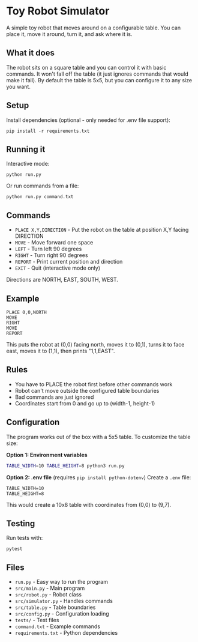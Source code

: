 # Toy Robot Simulator

A simple toy robot that moves around on a configurable table. You can place it, move it around, turn it, and ask where it is.

## What it does

The robot sits on a square table and you can control it with basic commands. It won't fall off the table (it just ignores commands that would make it fall). By default the table is 5x5, but you can configure it to any size you want.

## Setup

Install dependencies (optional - only needed for .env file support):
```
pip install -r requirements.txt
```

## Running it

Interactive mode:
```
python run.py
```

Or run commands from a file:
```
python run.py command.txt
```
## Commands

- `PLACE X,Y,DIRECTION` - Put the robot on the table at position X,Y facing DIRECTION
- `MOVE` - Move forward one space
- `LEFT` - Turn left 90 degrees  
- `RIGHT` - Turn right 90 degrees
- `REPORT` - Print current position and direction
- `EXIT` - Quit (interactive mode only)

Directions are NORTH, EAST, SOUTH, WEST.

## Example

```
PLACE 0,0,NORTH
MOVE
RIGHT  
MOVE
REPORT
```

This puts the robot at (0,0) facing north, moves it to (0,1), turns it to face east, moves it to (1,1), then prints "1,1,EAST".

## Rules

- You have to PLACE the robot first before other commands work
- Robot can't move outside the configured table boundaries
- Bad commands are just ignored
- Coordinates start from 0 and go up to (width-1, height-1)

## Configuration

The program works out of the box with a 5x5 table. To customize the table size:

**Option 1: Environment variables**
```bash
TABLE_WIDTH=10 TABLE_HEIGHT=8 python3 run.py
```

**Option 2: .env file** (requires `pip install python-dotenv`)
Create a `.env` file:
```
TABLE_WIDTH=10
TABLE_HEIGHT=8
```

This would create a 10x8 table with coordinates from (0,0) to (9,7).

## Testing

Run tests with:
```
pytest
```

## Files

- `run.py` - Easy way to run the program
- `src/main.py` - Main program
- `src/robot.py` - Robot class  
- `src/simulator.py` - Handles commands
- `src/table.py` - Table boundaries
- `src/config.py` - Configuration loading
- `tests/` - Test files
- `command.txt` - Example commands
- `requirements.txt` - Python dependencies